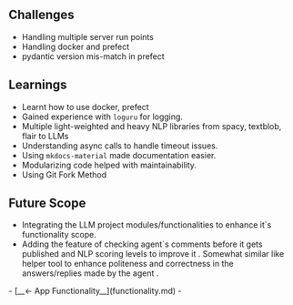 
## Challenges
- Handling multiple server run points
- Handling docker and prefect 
- pydantic version mis-match in prefect

## Learnings
- Learnt how to use docker, prefect 
- Gained experience with `loguru` for logging.
- Multiple light-weighted and heavy NLP libraries from spacy, textblob, flair to LLMs
- Understanding async calls to handle timeout issues.
- Using `mkdocs-material` made documentation easier.
- Modularizing code helped with maintainability.
- Using Git Fork Method

## Future Scope
- Integrating the LLM project modules/functionalities to enhance it`s functionality scope.
- Adding the feature of checking agent`s comments before it gets published and NLP scoring levels to improve it . Somewhat similar like helper tool to enhance politeness and correctness in the answers/replies made by the agent .

<div class="grid cards" markdown>
  - [__<- App Functionality__](functionality.md)
  - 
</div>